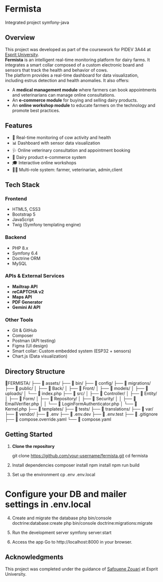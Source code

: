 # Fermista
Integrated project symfony-java 
## Overview
This project was developed as part of the coursework for PIDEV 3A44 at [Esprit University](https://esprit.tn).  
**Fermista** is an intelligent real-time monitoring platform for dairy farms. It integrates a smart collar composed of a custom electronic board and sensors that track the health and behavior of cows.  
The platform provides a real-time dashboard for data visualization, including estrus detection and health anomalies. It also offers:

- A **medical management module** where farmers can book appointments and veterinarians can manage online consultations.
- An **e-commerce module** for buying and selling dairy products.
- An **online workshop module** to educate farmers on the technology and promote best practices.

## Features
- 🔔 Real-time monitoring of cow activity and health
- 📊 Dashboard with sensor data visualization
- 🩺 Online veterinary consultation and appointment booking
- 🛒 Dairy product e-commerce system
- 🎓 Interactive online workshops
- 👨🌾 Multi-role system: farmer, veterinarian, admin,client

## Tech Stack

### Frontend
- HTML5, CSS3
- Bootstrap 5
- JavaScript
- Twig (Symfony templating engine)

### Backend
- PHP 8.x
- Symfony 6.4
- Doctrine ORM
- MySQL
### APIs & External Services
- **Mailtrap API**
- **reCAPTCHA v2** 
- **Maps API** 
- **PDF Generator** 
- **Gemini AI API**
  
### Other Tools
- Git & GitHub
- Composer
- Postman (API testing)
- Figma (UI design)
- Smart collar: Custom embedded system (ESP32 + sensors)
- Chart.js (Data visualization)

## Directory Structure
📁FERMISTA/
├── 📁 assets/
├── 📁 bin/
├── 📁 config/
├── 📁 migrations/
├── 📁 public/
│   ├── 📁 Back/
│   ├── 📁 Front/
│   ├── 📁 models/
│   ├── 📁 uploads/
│   └── 📄 index.php
├── 📁 src/
│   ├── 📁 Controller/
│   ├── 📁 Entity/
│   ├── 📁 Form/
│   ├── 📁 Repository/
│   ├── 📁 Security/
│   │   ├── 📄 EmailVerifier.php
│   │   └── 📄 LoginFormAuthenticator.php
│   └── 📄 Kernel.php
├── 📁 templates/
├── 📁 tests/
├── 📁 translations/
├── 📁 var/
├── 📁 vendor/
├── 📄 .env
├── 📄 .env.dev
├── 📄 .env.test
├── 📄 .gitignore
├── 📄 compose.override.yaml
└── 📄 compose.yaml







## Getting Started

1. **Clone the repository**
   
   git clone https://github.com/your-username/fermista.git
   cd fermista
   
2. Install dependencies
composer install
npm install
npm run build

3. Set up the environment
cp .env .env.local
# Configure your DB and mailer settings in .env.local

4. Create and migrate the database
php bin/console doctrine:database:create
php bin/console doctrine:migrations:migrate

5. Run the development server
symfony server:start

6. Access the app
Go to http://localhost:8000 in your browser.

## Acknowledgments
This project was completed under the guidance of [Safouene Zouari](safouene.zouari@esprit.tn) at Esprit University.

